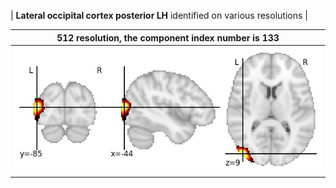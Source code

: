 


| **Lateral occipital cortex posterior LH** identified on various resolutions |

| 512 resolution, the component index number is 133|  
|:---:|  
| ![Component 512](../512/final/133.jpg "From component 512: Lateral occipital cortex posterior LH") |
